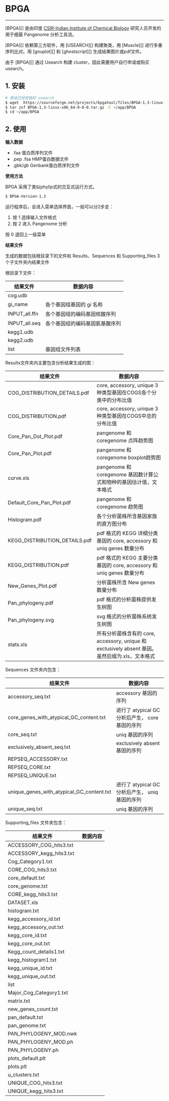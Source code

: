 # BPGA

---

[BPGA][] 是由印度 [CSIR-Indian Institute of Chemical Biology](http://www.iicb.res.in/) 研究人员开发的用于细菌 Pangenome 分析工具流。

[BPGA][] 依赖第三方软件，用 [USEARCH][] 构建聚类，用 [Muscle][] 进行多重序列比对。用 [gnuplot][] 和 [ghostscript][] 生成结果图片或pdf文件。

由于 [BPGA][] 通过 Usearch 构建 cluster，因此需要用户自行申请或购买 usearch。

## 1. 安装

```bash
# 假设已经安装好 usearch
$ wget  https://sourceforge.net/projects/bpgatool/files/BPGA-1.3-linux-x86_64-0-0-0.tar.gz
$ tar zxf BPGA-1.3-linux-x86_64-0-0-0.tar.gz -C ~/app/BPGA
$ cd ~/app/BPGA
```

## 2. 使用

**输入数据**

* .faa 蛋白质序列文件
* .pep .fsa HMP蛋白数据文件
* .gbk/gb Genbank蛋白质序列文件

**使用方法**

BPGA 采用了类似phylip式的交互式运行方式。

```bash
$ BPGA-Version-1.3
```

运行程序后，会进入菜单选择界面，一般可以分2步走：

1. 按 1 选择输入文件格式
2. 按 2 进入 Pangenome 分析

按 0 退回上一级菜单

**结果文件**

生成的数据包括根目录下的文件和 Results、Sequences 和 Supporting_files 3个子文件夹内结果文件

根目录下文件：

| 结果文件 | 数据内容 |
| -------- | -------- |
| cog.udb | |
| gi_name | 各个基因组基因的 gi 名称 |
| INPUT_all.ffn | 各个基因组的编码基因核酸序列 |
| INPUT_all.seq | 各个基因组的编码基因氨基酸序列|
| kegg1.udb | |
| kegg2.udb | |
| list | 基因组文件列表 |

Results文件夹内主要包含分析结果生成的图：

| 结果文件 | 数据内容 |
| -------- | -------- |
| COG_DISTRIBUTION_DETAILS.pdf | core, accessory, unique 3种类型基因在COGS各个分类中的分布比值 |
| COG_DISTRIBUTION.pdf | core, accessory, unique 3种类型基因在COGS中总的分布比值 |
| Core_Pan_Dot_Plot.pdf | pangenome 和 coregenome 点阵趋势图 |
| Core_Pan_Plot.pdf | pangenome 和 coregenome boxplot趋势图 |
| curve.xls | pangenome 和 coregenome 基因数计算公式和物种的基因估计值，文本格式 |
| Default_Core_Pan_Plot.pdf | pangenome 和 coregenome 趋势图 |
| Histogram.pdf | 各个分析菌株所含基因家族的直方图分布 |
| KEGG_DISTRIBUTION_DETAILS.pdf | pdf 格式的 KEGG 详细分类基因的 core, accessory 和 uniq genes 数量分布 |
| KEGG_DISTRIBUTION.pdf | pdf 格式的 KEGG 主要分类基因的 core, accessory 和 uniq genes 数量分布|
| New_Genes_Plot.pdf | 分析菌株所含 New genes 数量分布 |
| Pan_phylogeny.pdf | pdf 格式的分析菌株提供发生树图|
| Pan_phylogeny.svg | svg 格式的分析菌株系统发生树图 |
| stats.xls | 所有分析菌株含有的 core, accessory, unique 和 exclusively absent 基因。虽然后缀为.xls，文本格式 |

Sequences 文件夹内包含：

| 结果文件 | 数据内容 |
| -------- | -------- |
| accessory_seq.txt | accessory 基因的序列 |
| core_genes_with_atypical_GC_content.txt | 进行了 atypical GC 分析后产生， core 基因的序列 |
| core_seq.txt | uniq 基因的序列 |
| exclusively_absent_seq.txt | exclusively absent 基因的序列 |
| REPSEQ_ACCESSORY.txt | |
| REPSEQ_CORE.txt | |
| REPSEQ_UNIQUE.txt | |
| unique_genes_with_atypical_GC_content.txt | 进行了 atypical GC 分析后产生， uniq 基因的序列 |
| unique_seq.txt | uniq 基因的序列 |

Supporting_files 文件夹包含：

| 结果文件 | 数据内容 |
| -------- | -------- |
| ACCESSORY_COG_hits3.txt | |
| ACCESSORY_kegg_hits3.txt | |
| Cog_Category1.txt | |
| CORE_COG_hits3.txt | |
| core_default.txt | |
| core_genome.txt | |
| CORE_kegg_hits3.txt | |
| DATASET.xls | |
| histogram.txt | |
| kegg_accessory_id.txt | |
| kegg_accessory_out.txt | |
| kegg_core_id.txt | |
| kegg_core_out.txt | |
| Kegg_count_details1.txt | |
| kegg_histogram1.txt | |
| kegg_unique_id.txt | |
| kegg_unique_out.txt | |
| list | |
| Major_Cog_Category1.txt | |
| matrix.txt | |
| new_genes_count.txt | |
| pan_default.txt | |
| pan_genome.txt | |
| PAN_PHYLOGENY_MOD.nwk | |
| PAN_PHYLOGENY_MOD.ph | |
| PAN_PHYLOGENY.ph | |
| plots_default.plt | |
| plots.plt | |
| u_clusters.txt | |
| UNIQUE_COG_hits3.txt | |
| UNIQUE_kegg_hits3.txt | |
